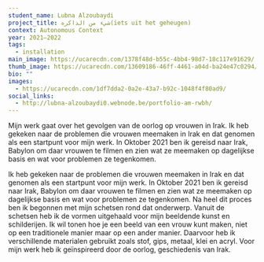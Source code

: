 ```yaml
---
student_name: Lubna Alzoubaydi
project_title: شيء من الذاكره(iets uit het geheugen)
context: Autonomous Context
year: 2021—2022
tags:
  - installation
main_image: https://ucarecdn.com/1378f48d-b55c-4bb4-98d7-18c117e91629/
thumb_image: https://ucarecdn.com/13609186-46ff-4461-a04d-ba24e47c0294/
bio: ""
images:
  - https://ucarecdn.com/1df7dda2-0a2e-43a7-b92c-1048f4f80ad9/
social_links:
  - http://lubna-alzoubaydi0.webnode.be/portfolio-am-rwbh/
---
```

Mijn werk gaat over het gevolgen van de oorlog op vrouwen in Irak. Ik heb gekeken naar de problemen die vrouwen meemaken in Irak en dat genomen als een startpunt voor mijn werk. In Oktober 2021 ben ik gereisd naar Irak, Babylon om daar vrouwen te filmen en zien wat ze meemaken op dagelijkse basis en wat voor problemen ze tegenkomen.

Ik heb gekeken naar de problemen die vrouwen meemaken in Irak en dat genomen als een startpunt voor mijn werk. In Oktober 2021 ben ik gereisd naar Irak, Babylon om daar vrouwen te filmen en zien wat ze meemaken op dagelijkse basis en wat voor problemen ze tegenkomen. Na heel dit proces ben ik begonnen met mijn schetsen rond dat onderwerp. Vanuit de schetsen heb ik de vormen uitgehaald voor mijn beeldende kunst en schilderijen. Ik wil tonen hoe je een beeld van een vrouw kunt maken, niet op een traditionele manier maar op een ander manier. Daarvoor heb ik verschillende materialen gebruikt zoals stof, gips, metaal, klei en acryl. Voor mijn werk heb ik geïnspireerd door de oorlog, geschiedenis van Irak. 
